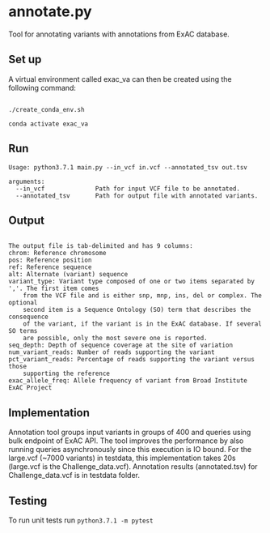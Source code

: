 # annotate.py
Tool for annotating variants with annotations from ExAC database.

## Set up

A virtual environment called exac_va can then be created using the following command:

```

./create_conda_env.sh

conda activate exac_va

```

## Run


```
Usage: python3.7.1 main.py --in_vcf in.vcf --annotated_tsv out.tsv

arguments:
  --in_vcf              Path for input VCF file to be annotated. 
  --annotated_tsv       Path for output file with annotated variants. 
```

## Output

```

The output file is tab-delimited and has 9 columns:
chrom: Reference chromosome
pos: Reference position
ref: Reference sequence
alt: Alternate (variant) sequence
variant_type: Variant type composed of one or two items separated by ','. The first item comes 
    from the VCF file and is either snp, mnp, ins, del or complex. The optional 
    second item is a Sequence Ontology (SO) term that describes the consequence 
    of the variant, if the variant is in the ExAC database. If several SO terms 
    are possible, only the most severe one is reported.
seq_depth: Depth of sequence coverage at the site of variation
num_variant_reads: Number of reads supporting the variant
pct_variant_reads: Percentage of reads supporting the variant versus those 
    supporting the reference
exac_allele_freq: Allele frequency of variant from Broad Institute ExAC Project

```
## Implementation 
Annotation tool groups input variants in groups of 400 and queries using bulk
endpoint of ExAC API. The tool improves the performance by also running queries
asynchronously since this execution is IO bound. For the large.vcf (~7000
variants) in testdata, this implementation takes 20s (large.vcf is the 
Challenge_data.vcf). Annotation results (annotated.tsv) for Challenge_data.vcf is in testdata
folder.

## Testing
To run unit tests run `python3.7.1 -m pytest`
